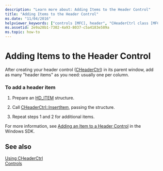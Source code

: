```yaml
---
description: "Learn more about: Adding Items to the Header Control"
title: "Adding Items to the Header Control"
ms.date: "11/04/2016"
helpviewer_keywords: ["controls [MFC], header", "CHeaderCtrl class [MFC], adding items", "header controls [MFC], adding items to"]
ms.assetid: 2e9a28b1-7302-4a93-8037-c5a4183e589a
ms.topic: how-to
---
```

# Adding Items to the Header Control

After creating your header control ([CHeaderCtrl](reference/cheaderctrl-class.md)) in its parent window, add as many "header items" as you need: usually one per column.

### To add a header item

1. Prepare an [HD_ITEM](/windows/win32/api/commctrl/ns-commctrl-hditemw) structure.

1. Call [CHeaderCtrl::InsertItem](reference/cheaderctrl-class.md#insertitem), passing the structure.

1. Repeat steps 1 and 2 for additional items.

For more information, see [Adding an Item to a Header Control](/windows/win32/Controls/header-controls) in the Windows SDK.

## See also

[Using CHeaderCtrl](using-cheaderctrl.md)<br/>
[Controls](controls-mfc.md)
